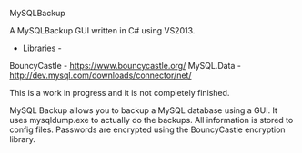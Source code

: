 MySQLBackup

A MySQLBackup GUI written in C# using VS2013.

- Libraries -

BouncyCastle - https://www.bouncycastle.org/
MySQL.Data - http://dev.mysql.com/downloads/connector/net/


This is a work in progress and it is not completely finished. 

MySQL Backup allows you to backup a MySQL database using a GUI. It uses mysqldump.exe to actually do the backups.
All information is stored to config files. Passwords are encrypted using the BouncyCastle encryption library. 
